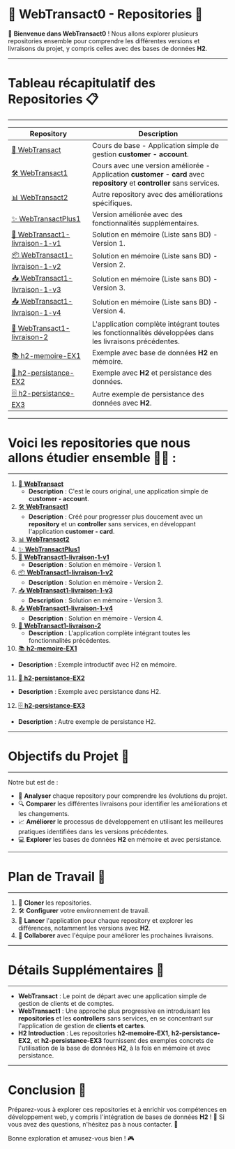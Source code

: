 # 🚀 WebTransact0 - Repositories 📂

👋 **Bienvenue dans WebTransact0** ! Nous allons explorer plusieurs repositories ensemble pour comprendre les différentes versions et livraisons du projet, y compris celles avec des bases de données **H2**.


---------------
# Tableau récapitulatif des Repositories 📋
---------------

| Repository                                             | Description                                                                                           |
|--------------------------------------------------------|-------------------------------------------------------------------------------------------------------|
| [💼 WebTransact](https://github.com/hrhouma1/WebTransact) | Cours de base - Application simple de gestion **customer - account**.                                                  |
| [🛠 WebTransact1](https://github.com/hrhouma1/WebTransact1) | Cours avec une version améliorée - Application **customer - card** avec **repository** et **controller** sans services.                   |
| [📊 WebTransact2](https://github.com/hrhouma1/WebTransact2) | Autre repository avec des améliorations spécifiques.                                                   |
| [✨ WebTransactPlus1](https://github.com/hrhouma1/hrhouma1-WebTransactPlus1) | Version améliorée avec des fonctionnalités supplémentaires.                                            |
| [🚚 WebTransact1-livraison-1-v1](https://github.com/hrhouma1/WebTransact1-livraison-1-v1) | Solution en mémoire (Liste sans BD) - Version 1.                                                                       |
| [📦 WebTransact1-livraison-1-v2](https://github.com/hrhouma1/WebTransact1-livraison-1-v2) | Solution en mémoire (Liste sans BD) - Version 2.                                                                       |
| [📥 WebTransact1-livraison-1-v3](https://github.com/hrhouma1/WebTransact1-livraison-1-v3) | Solution en mémoire (Liste sans BD) - Version 3.                                                                       |
| [📤 WebTransact1-livraison-1-v4](https://github.com/hrhouma1/WebTransact1-livraison-1-v4) | Solution en mémoire (Liste sans BD) - Version 4.                                                                       |
| [🔄 WebTransact1-livraison-2](https://github.com/hrhouma1/WebTransact1-livraison-2) | L'application complète intégrant toutes les fonctionnalités développées dans les livraisons précédentes.|
| [📚 h2-memoire-EX1](https://github.com/hrhouma1/h2-memoire-EX1) | Exemple avec base de données **H2** en mémoire.                                                        |
| [📂 h2-persistance-EX2](https://github.com/hrhouma1/h2-persistance-EX2) | Exemple avec **H2** et persistance des données.                                                        |
| [🗄️ h2-persistance-EX3](https://github.com/hrhouma1/h2-persistance-EX3) | Autre exemple de persistance des données avec **H2**.                                                  |

---------------
# Voici les repositories que nous allons étudier ensemble 🧑‍💻 :
---------------

1. [💼 **WebTransact**](https://github.com/hrhouma1/WebTransact)
   - **Description** : C'est le cours original, une application simple de **customer - account**.
2. [🛠 **WebTransact1**](https://github.com/hrhouma1/WebTransact1)
   - **Description** : Créé pour progresser plus doucement avec un **repository** et un **controller** sans services, en développant l'application **customer - card**.
3. [📊 **WebTransact2**](https://github.com/hrhouma1/WebTransact2)
4. [✨ **WebTransactPlus1**](https://github.com/hrhouma1/hrhouma1-WebTransactPlus1)
5. [🚚 **WebTransact1-livraison-1-v1**](https://github.com/hrhouma1/WebTransact1-livraison-1-v1)
   - **Description** : Solution en mémoire - Version 1.
6. [📦 **WebTransact1-livraison-1-v2**](https://github.com/hrhouma1/WebTransact1-livraison-1-v2)
   - **Description** : Solution en mémoire - Version 2.
7. [📥 **WebTransact1-livraison-1-v3**](https://github.com/hrhouma1/WebTransact1-livraison-1-v3)
   - **Description** : Solution en mémoire - Version 3.
8. [📤 **WebTransact1-livraison-1-v4**](https://github.com/hrhouma1/WebTransact1-livraison-1-v4)
   - **Description** : Solution en mémoire - Version 4.
9. [🔄 **WebTransact1-livraison-2**](https://github.com/hrhouma1/WebTransact1-livraison-2)
   - **Description** : L'application complète intégrant toutes les fonctionnalités précédentes.
10. [📚 **h2-memoire-EX1**](https://github.com/hrhouma1/h2-memoire-EX1)
   - **Description** : Exemple introductif avec H2 en mémoire.
11. [📂 **h2-persistance-EX2**](https://github.com/hrhouma1/h2-persistance-EX2)
   - **Description** : Exemple avec persistance dans H2.
12. [🗄️ **h2-persistance-EX3**](https://github.com/hrhouma1/h2-persistance-EX3)
   - **Description** : Autre exemple de persistance H2.

---
# Objectifs du Projet 🎯
---------------

Notre but est de :

- 🎨 **Analyser** chaque repository pour comprendre les évolutions du projet.
- 🔍 **Comparer** les différentes livraisons pour identifier les améliorations et les changements.
- 📈 **Améliorer** le processus de développement en utilisant les meilleures pratiques identifiées dans les versions précédentes.
- 💻 **Explorer** les bases de données **H2** en mémoire et avec persistance.

---
# Plan de Travail 📅
---------------

1. 📂 **Cloner** les repositories.
2. 🛠 **Configurer** votre environnement de travail.
3. 🚀 **Lancer** l'application pour chaque repository et explorer les différences, notamment les versions avec **H2**.
4. 🤝 **Collaborer** avec l'équipe pour améliorer les prochaines livraisons.

---
# Détails Supplémentaires 📝
---------------

- **WebTransact** : Le point de départ avec une application simple de gestion de clients et de comptes.
- **WebTransact1** : Une approche plus progressive en introduisant les **repositories** et les **controllers** sans services, en se concentrant sur l'application de gestion de **clients et cartes**.
- **H2 Introduction** : Les repositories **h2-memoire-EX1**, **h2-persistance-EX2**, et **h2-persistance-EX3** fournissent des exemples concrets de l'utilisation de la base de données **H2**, à la fois en mémoire et avec persistance.

---

# Conclusion 🎉

Préparez-vous à explorer ces repositories et à enrichir vos compétences en développement web, y compris l'intégration de bases de données **H2** ! 💪 Si vous avez des questions, n'hésitez pas à nous contacter. 💬

Bonne exploration et amusez-vous bien ! 🎮
